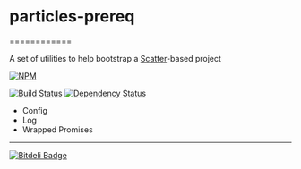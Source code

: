 

# particles-prereq
============

A set of utilities to help bootstrap a [Scatter](https://github.com/mariocasciaro/scatter)-based project

[![NPM](https://nodei.co/npm/particles-prereq.png?downloads=true)](https://nodei.co/npm/particles-prereq/)

[![Build Status](https://travis-ci.org/mariocasciaro/particles-prereq.png)](https://travis-ci.org/mariocasciaro/particles-prereq)
[![Dependency Status](https://david-dm.org/mariocasciaro/particles-prereq.png)](https://david-dm.org/mariocasciaro/particles-prereq)

- Config
- Log
- Wrapped Promises

-----
[![Bitdeli Badge](https://d2weczhvl823v0.cloudfront.net/mariocasciaro/particles-prereq/trend.png)](https://bitdeli.com/free "Bitdeli Badge")